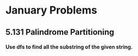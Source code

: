 # January Problems
## 5.131 Palindrome Partitioning
#### Use dfs to find all the substring of the given string.